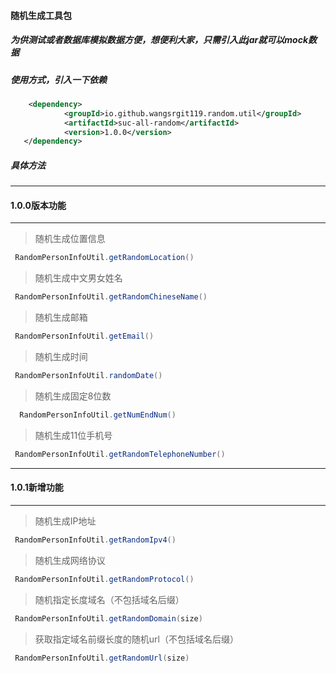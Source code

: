 #### 随机生成工具包
##### 为供测试或者数据库模拟数据方便，想便利大家，只需引入此jar就可以mock数据

##### 使用方式，引入一下依赖
```xml
    <dependency>
            <groupId>io.github.wangsrgit119.random.util</groupId>
            <artifactId>suc-all-random</artifactId>
            <version>1.0.0</version>
   </dependency>

```
##### 具体方法

----

#### 1.0.0版本功能

----

>随机生成位置信息 

```java
 RandomPersonInfoUtil.getRandomLocation()
```

>随机生成中文男女姓名
```java
 RandomPersonInfoUtil.getRandomChineseName()
```

>随机生成邮箱
```java
 RandomPersonInfoUtil.getEmail()
```

>随机生成时间
```java
 RandomPersonInfoUtil.randomDate()
```

>随机生成固定8位数
```java
  RandomPersonInfoUtil.getNumEndNum()
 ```

>随机生成11位手机号
```java
 RandomPersonInfoUtil.getRandomTelephoneNumber()
```

----

#### 1.0.1新增功能

----

>随机生成IP地址
```java
 RandomPersonInfoUtil.getRandomIpv4()
```

>随机生成网络协议
```java
 RandomPersonInfoUtil.getRandomProtocol()
```

>随机指定长度域名（不包括域名后缀）
```java
 RandomPersonInfoUtil.getRandomDomain(size)
```

>获取指定域名前缀长度的随机url（不包括域名后缀）
```java
 RandomPersonInfoUtil.getRandomUrl(size)
```